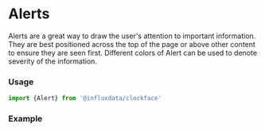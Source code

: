 # Alerts

Alerts are a great way to draw the user's attention to important information. They are best positioned across the top of the page or above other content to ensure they are seen first. Different colors of Alert can be used to denote severity of the information.

### Usage
```js
import {Alert} from '@influxdata/clockface'
```

### Example
<!-- STORY -->


<!-- STORY HIDE START -->

<!-- STORY HIDE END -->

<!-- PROPS -->
